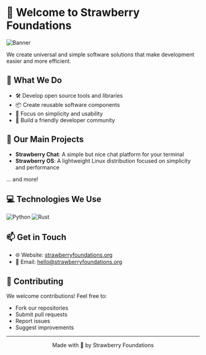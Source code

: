 # 🍓 Welcome to Strawberry Foundations

![Banner](https://github.com/user-attachments/assets/7659b072-95fc-4ce3-acea-4e10d3734933)


We create universal and simple software solutions that make development easier and more efficient.

## 🚀 What We Do
- 🛠️ Develop open source tools and libraries
- 📦 Create reusable software components
- 🌱 Focus on simplicity and usability
- 🤝 Build a friendly developer community

## 🔧 Our Main Projects
- **Strawberry Chat**: A simple but nice chat platform for your terminal
- **Strawberry OS**: A lightweight Linux distribution focused on simplicity and performance

... and more! 

## 💻 Technologies We Use
![Python](https://img.shields.io/badge/-Python-3776AB?style=for-the-badge&logo=python&logoColor=white)
![Rust](https://img.shields.io/badge/-Rust-orange?style=for-the-badge&logo=rust&logoColor=white)

## 📫 Get in Touch
- 🌐 Website: [strawberryfoundations.org](https://strawberryfoundations.org)
- 📧 Email: hello@strawberryfoundations.org

## 🤝 Contributing
We welcome contributions! Feel free to:
- Fork our repositories
- Submit pull requests
- Report issues
- Suggest improvements

---
<div align="center">
Made with 🍓 by Strawberry Foundations
</div>

